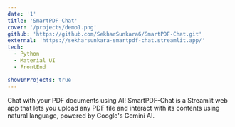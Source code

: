 ```yaml
---
date: '1'
title: 'SmartPDF-Chat'
cover: '/projects/demo1.png'
github: 'https://github.com/SekharSunkara6/SmartPDF-Chat.git'
external: 'https://sekharsunkara-smartpdf-chat.streamlit.app/'
tech:
  - Python
  - Material UI
  - FrontEnd

showInProjects: true
---
```


Chat with your PDF documents using AI!
SmartPDF-Chat is a Streamlit web app that lets you upload any PDF file and interact with its contents using natural language, powered by Google's Gemini AI.
